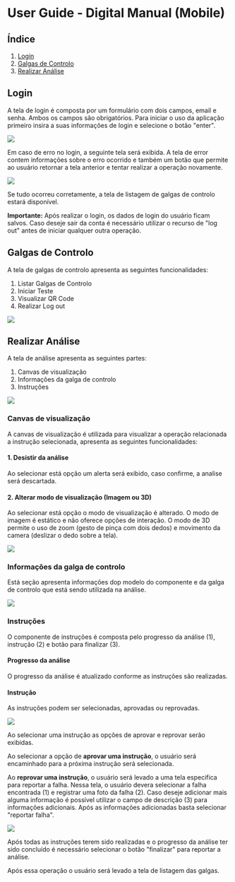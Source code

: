 # User Guide - Digital Manual (Mobile)

## Índice

1. [Login](##login)
1. [Galgas de Controlo](##galgas-de-controlo)
1. [Realizar Análise](##realizar-análise)

## Login

A tela de login é composta por um formulário com dois campos, email e senha. Ambos os campos são obrigatórios. Para iniciar o uso da aplicação primeiro insira a suas informações de login e selecione o botão "enter".

![](images/login-screen.jpg)

Em caso de erro no login, a seguinte tela será exibida. A tela de error contem informações sobre o erro ocorrido e também um botão que permite ao usuário retornar a tela anterior e tentar realizar a operação novamente.

![](images/login-error-screen.jpg)

Se tudo ocorreu corretamente, a tela de listagem de galgas de controlo estará disponível.

**Importante:** Após realizar o login, os dados de login do usuário ficam salvos. Caso deseje sair da conta é necessário utilizar o recurso de "log out" antes de iniciar qualquer outra operação.

## Galgas de Controlo

A tela de galgas de controlo apresenta as seguintes funcionalidades:

1. Listar Galgas de Controlo
1. Iniciar Teste
1. Visualizar QR Code
1. Realizar Log out

![](images/testbenches-screen.jpg)

## Realizar Análise

A tela de análise apresenta as seguintes partes:

1. Canvas de visualização
1. Informações da galga de controlo
1. Instruções

![](images/analysis-screen-image.jpg)

### Canvas de visualização

A canvas de visualização é utilizada para visualizar a operação relacionada a instrução selecionada, apresenta as seguintes funcionalidades:

#### 1. Desistir da análise

Ao selecionar está opção um alerta será exibido, caso confirme, a analise será descartada.

#### 2. Alterar modo de visualização (Imagem ou 3D)

Ao selecionar está opção o modo de visualização é alterado.
O modo de imagem é estático e não oferece opções de interação.
O modo de 3D permite o uso de zoom (gesto de pinça com dois dedos) e movimento da camera (deslizar o dedo sobre a tela).

![](images/analysis-screen-3D.jpg)

### Informações da galga de controlo

Está seção apresenta informações dop modelo do componente e da galga de controlo que está sendo utilizada na análise.

![](images/analysis-screen-info.jpg)

### Instruções

O componente de instruções é composta pelo progresso da análise (1), instrução (2) e botão para finalizar (3).

#### Progresso da análise

O progresso da análise é atualizado conforme as instruções são realizadas.

#### Instrução

As instruções podem ser selecionadas, aprovadas ou reprovadas.

![](images/analysis-screen-instruction.jpg)

Ao selecionar uma instrução as opções de aprovar e reprovar serão exibidas.

Ao selecionar a opção de **aprovar uma instrução**, o usuário será encaminhado para a próxima instrução será selecionada.

Ao **reprovar uma instrução**, o usuário será levado a uma tela especifica para reportar a falha. Nessa tela, o usuário devera selecionar a falha encontrada (1) e registrar uma foto da falha (2). Caso deseje adicionar mais alguma informação é possível utilizar o campo de descrição (3) para informações adicionais. Após as informações adicionadas basta selecionar "reportar falha".

![](images/report-failure-screen.jpg)

Após todas as instruções terem sido realizadas e o progresso da análise ter sido concluído é necessário selecionar o botão "finalizar" para reportar a análise.

Após essa operação o usuário será levado a tela de listagem das galgas.
